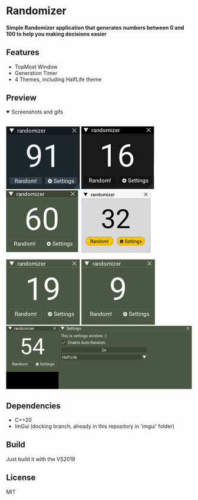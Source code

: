 # Randomizer
#### Simple Randomizer application that generates numbers between 0 and 100 to help you making decisions easier

## Features
- TopMost Window
- Generation Timer
- 4 Themes, including HalfLife theme

## Preview
<details open>
<summary>Screenshots and gifs</summary>
<br>

![Dark Theme 1](/readme_assets/1.png "Dark Theme 1")
![Dark Theme 2](/readme_assets/2.png "Dark Theme 2")
![HalfLife Theme](/readme_assets/3.png "HalfLife Theme")
![White Theme](/readme_assets/4.png "White Theme")

![Randomizer](/readme_assets/1.gif "[Randomizer]")
![Randomizer Click](/readme_assets/2.gif "Randomizer Click")
![Randomizer Settings](/readme_assets/3.gif "Randomizer Settings")
</details>

## Dependencies
- C++20
- ImGui (docking branch, already in this repository in 'imgui' folder) 

## Build
Just build it with the VS2019

## License
MIT
